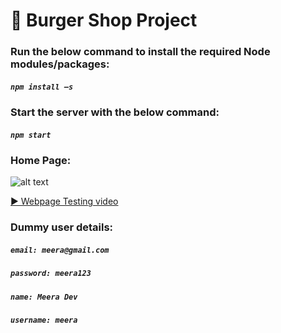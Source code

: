 # 🍔 Burger Shop Project

### Run the below command to install the required Node modules/packages:

##### `npm install –s`

### Start the server with the below command:

##### `npm start`

### Home Page:
![alt text](https://github.com/akhilchandran1/Skillup_Burger_Shop/blob/main/src/assets/home_page.png)

[▶️  Webpage Testing video](https://www.youtube.com/watch?v=l9usfYLS0zI)

### Dummy user details:
##### `email: meera@gmail.com`
##### `password: meera123`
##### `name: Meera Dev`
##### `username: meera`
